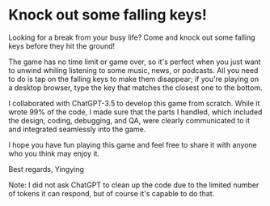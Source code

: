 # Knock out some falling keys!
Looking for a break from your busy life? Come and knock out some falling keys before they hit the ground!

The game has no time limit or game over, so it's perfect when you just want to unwind whiling listening to some music, news, or podcasts. All you need to do is tap on the falling keys to make them disappear; if you're playing on a desktop browser, type the key that matches the closest one to the bottom.

I collaborated with ChatGPT-3.5 to develop this game from scratch. While it wrote 99% of the code, I made sure that the parts I handled, which included the design, coding, debugging, and QA, were clearly communicated to it and integrated seamlessly into the game.

I hope you have fun playing this game and feel free to share it with anyone who you think may enjoy it.

Best regards,
Yingying

Note: I did not ask ChatGPT to clean up the code due to the limited number of tokens it can respond, but of course it's capable to do that.
